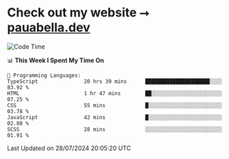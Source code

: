 # Check out my website ⭢ [pauabella.dev](https://pauabella.dev)

<!--START_SECTION:waka-->
![Code Time](http://img.shields.io/badge/Code%20Time-3%2C608%20hrs%2038%20mins-blue)

📊 **This Week I Spent My Time On** 

```text
💬 Programming Languages: 
TypeScript               20 hrs 39 mins      █████████████████████░░░░   83.92 % 
HTML                     1 hr 47 mins        ██░░░░░░░░░░░░░░░░░░░░░░░   07.25 % 
CSS                      55 mins             █░░░░░░░░░░░░░░░░░░░░░░░░   03.78 % 
JavaScript               42 mins             █░░░░░░░░░░░░░░░░░░░░░░░░   02.88 % 
SCSS                     28 mins             ░░░░░░░░░░░░░░░░░░░░░░░░░   01.91 % 
```


 Last Updated on 28/07/2024 20:05:20 UTC
<!--END_SECTION:waka-->
